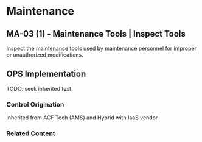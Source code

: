 # Maintenance
## MA-03 (1) - Maintenance Tools | Inspect Tools

Inspect the maintenance tools used by maintenance personnel for improper or unauthorized modifications.

## OPS Implementation

TODO: seek inherited text

### Control Origination

Inherited from ACF Tech (AMS) and Hybrid with IaaS vendor

### Related Content
